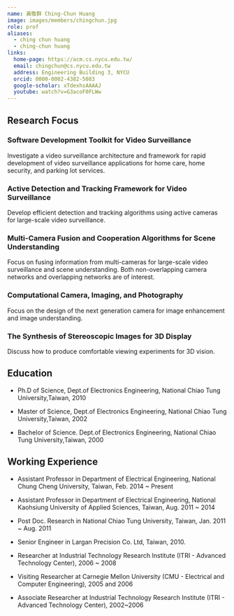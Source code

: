 ```yaml
---
name: 黃敬群 Ching-Chun Huang 
image: images/members/chingchun.jpg  
role: prof
aliases:
  - ching chun huang
  - ching-chun huang
links:
  home-page: https://acm.cs.nycu.edu.tw/
  email: chingchun@cs.nycu.edu.tw
  address: Engineering Building 3, NYCU
  orcid: 0000-0002-4382-5083
  google-scholar: xTdexhsAAAAJ
  youtube: watch?v=G3acoF0FLWw
---
```


## Research Focus

### Software Development Toolkit for Video Surveillance
Investigate a video surveillance architecture and framework for rapid development of video surveillance applications for home care, home security, and parking lot services.

### Active Detection and Tracking Framework  for Video Surveillance
Develop efficient detection and tracking algorithms using active cameras for large-scale video surveillance.

### Multi-Camera Fusion and Cooperation Algorithms for Scene Understanding
Focus on fusing information from multi-cameras for large-scale video surveillance and scene understanding. Both non-overlapping camera networks and overlapping networks are of interest.

### Computational Camera, Imaging, and Photography
Focus on the design of the next generation camera for image enhancement and image understanding.

### The Synthesis of Stereoscopic Images for 3D Display
Discuss how to produce comfortable viewing experiments for 3D vision.

## Education

- Ph.D of Science, Dept.of Electronics Engineering, National Chiao Tung University,Taiwan, 2010 

- Master of Science, Dept.of Electronics Engineering, National Chiao Tung University,Taiwan, 2002 

- Bachelor of Science. Dept.of Electronics Engineering, National Chiao Tung University,Taiwan, 2000

## Working Experience

- Assistant Professor in Department of Electrical Engineering, National Chung Cheng University, Taiwan, Feb. 2014 ~ Present 

- Assistant Professor in Department of Electrical Engineering, National Kaohsiung University of Applied Sciences, Taiwan, Aug. 2011 ~ 2014 

- Post Doc. Research in National Chiao Tung University, Taiwan, Jan. 2011 ~ Aug. 2011 

- Senior Engineer in Largan Precision Co. Ltd, Taiwan, 2010. 

- Researcher at Industrial Technology Research Institute (ITRI - Advanced Technology Center), 2006 ~ 2008 

- Visiting Researcher at Carnegie Mellon University (CMU - Electrical and Computer Engineering), 2005 and 2006 

- Associate Researcher at Industrial Technology Research Institute (ITRI - Advanced Technology Center), 2002~2006